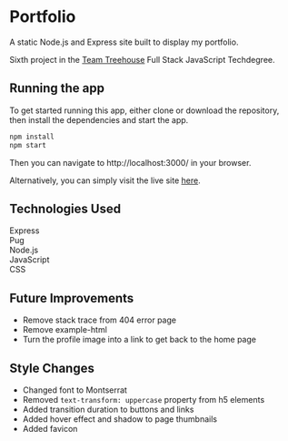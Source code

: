 # Portfolio

A static Node.js and Express site built to display my portfolio.

Sixth project in the [Team Treehouse](http://referrals.trhou.se/clarkwinters) Full Stack JavaScript Techdegree.

## Running the app

To get started running this app, either clone or download the repository, then install the dependencies and start the app.

```bash
npm install
npm start
```

Then you can navigate to http://localhost:3000/ in your browser.

Alternatively, you can simply visit the live site [here](https://portfolio-cw.herokuapp.com/).

## Technologies Used

Express  
Pug  
Node.js  
JavaScript  
CSS  

## Future Improvements

- Remove stack trace from 404 error page
- Remove example-html
- Turn the profile image into a link to get back to the home page

## Style Changes

- Changed font to Montserrat
- Removed `text-transform: uppercase` property from h5 elements
- Added transition duration to buttons and links
- Added hover effect and shadow to page thumbnails
- Added favicon